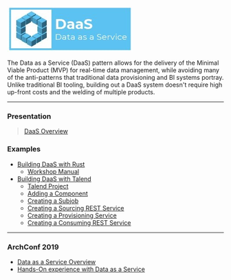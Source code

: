 ![DaaS](./img/cover-small.jpg?raw=true)

The Data as a Service (DaaS) pattern allows for the delivery of the Minimal Viable Product (MVP) for real-time data management, while avoiding many of the anti-patterns that traditional data provisioning and BI systems portray. Unlike traditional BI tooling, building out a DaaS system doesn't require high up-front costs and the welding of multiple products.

---

### Presentation
>[DaaS Overview](./doc/Data%20as%20a%20Service.pptx)

### Examples
+ [Building DaaS with Rust](https://github.com/dsietz/rust-daas)
  + [Workshop Manual](https://davidsietz.gitbook.io/workspace/) 
+ [Building DaaS with Talend](./doc/Data%20as%20a%20Service%20-%20Example.pptx)
  + [Talend Project](./example/DAAS_EXAMPLE.zip)
  + [Adding a Component](./img/01_add_component.webm)
  + [Creating a Subjob](./img/02_subjob_upsert_json_document_test_01.webm)
  + [Creating a Sourcing REST Service](./img/03_rest_sourcing_data.webm)
  + [Creating a Provisioning Service](./img/04_provisioning_data.webm)
  + [Creating a Consuming REST Service](./img/05_rest_consuming_data.webm)

---

### ArchConf 2019
+ [Data as a Service Overview](https://archconf.com/session?id=44831)
+ [Hands-On experience with Data as a Service](https://archconf.com/session?id=44829)